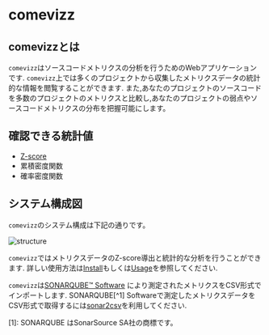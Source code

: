 # comevizz

## comevizzとは

`comevizz`はソースコードメトリクスの分析を行うためのWebアプリケーションです.
`comevizz`上では多くのプロジェクトから収集したメトリクスデータの統計的な情報を閲覧することができます.
また,あなたのプロジェクトのソースコードを多数のプロジェクトのメトリクスと比較し,あなたのプロジェクトの弱点やソースコードメトリクスの分布を把握可能にします。

## 確認できる統計値
* [Z-score](A-appendix.md#z-score)
* 累積密度関数
* 確率密度関数

## システム構成図

`comevizz`のシステム構成は下記の通りです。

![structure](images/structure.mermaid.png)

`comevizz`ではメトリクスデータのZ-score導出と統計的な分析を行うことができます.
詳しい使用方法は[Install](./01-install.md)もしくは[Usage](./02-usage.md)を参照してください.

`comevizz`は[SONARQUBE&trade; Software](https://www.sonarqube.org/) により測定されたメトリクスをCSV形式でインポートします.
SONARQUBE[^1] Softwareで測定したメトリクスデータをCSV形式で取得するには[sonar2csv](docs/sonar2csv.md)を利用してください.


[1]: SONARQUBE はSonarSource SA社の商標です。